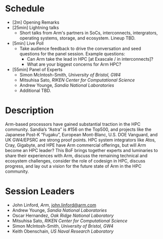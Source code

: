 # Schedule

* [2m] Opening Remarks
* [25min] Lightning talks
  * Short talks from Arm's partners in SoCs, interconnects, intergrators, operating systems, storage, and ecosystem.  Lineup TBD. 
* [5min] Live Poll
  * Take audience feedback to drive the conversation and seed questions for the panel session.  Example questions:
    * Can Arm take the lead in HPC [at Exascale / in interconnects]? 
    * What are your biggest concerns for Arm HPC?
* [55min] Panel of Experts
  * Simon McIntosh-Smith, _University of Bristol, GW4_
  * Mitsuhisa Sato, _RIKEN Center for Computational Science_
  * Andrew Younge, _Sandia National Laboratories_
  * Additional TBD.

# Description
Arm-based processors have gained substantial traction in the HPC community. Sandia’s “Astra” is #156 on the Top500, and projects like the Japanese Post-K “Fugaku”, European Mont-Blanc, U.S. DOE Vanguard, and UK GW4/EPSRC are strong proof points. HPC system integrators like Atos, Cray, Gigabyte, and HPE have Arm commercial offerings, but will Arm become an HPC leader? This BoF brings together experts and luminaries to share their experiences with Arm, discuss the remaining technical and ecosystem challenges, consider the role of codesign in HPC, discuss progress, and lay out a vision for the future state of Arm in the HPC community.

# Session Leaders
 * John Linford, _Arm_, <john.linford@arm.com>
 * Andrew Younge, _Sandia National Laboratories_
 * Oscar Hernandez, _Oak Ridge National Laboratory_
 * Mitsuhisa Sato, _RIKEN Center for Computational Science_
 * Simon McIntosh-Smith, _University of Bristol, GW4_
 * Keith Obenschain, _US Naval Research Laboratory_

